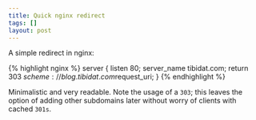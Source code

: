 ```yaml
---
title: Quick nginx redirect
tags: []
layout: post
---
```


A simple redirect in nginx:

{% highlight nginx %}
server {
    listen 80;
    server_name tibidat.com;
    return 303 $scheme://blog.tibidat.com$request_uri;
}
{% endhighlight %}

Minimalistic and very readable. Note the usage of a `303`; this leaves the option of adding other subdomains later without worry of clients with cached `301s`.
